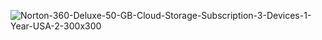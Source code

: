 ![Norton-360-Deluxe-50-GB-Cloud-Storage-Subscription-3-Devices-1-Year-USA-2-300x300](https://github.com/user-attachments/assets/527e4b05-23a8-43f7-923e-203baba6b2f1)
